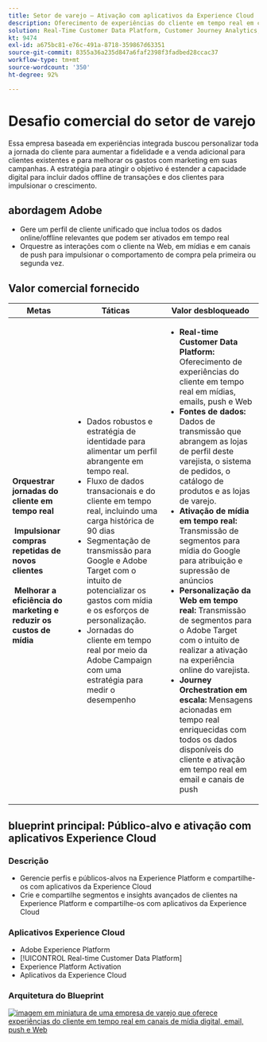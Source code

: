 ```yaml
---
title: Setor de varejo – Ativação com aplicativos da Experience Cloud
description: Oferecimento de experiências do cliente em tempo real em canais de mídia digital, email, push e Web.
solution: Real-Time Customer Data Platform, Customer Journey Analytics, Journey Orchestration, Campaign, Analytics, Target
kt: 9474
exl-id: a675bc81-e76c-491a-8718-359867d63351
source-git-commit: 8355a36a235d847a6faf2398f3fadbed28ccac37
workflow-type: tm+mt
source-wordcount: '350'
ht-degree: 92%

---
```


# Desafio comercial do setor de varejo

Essa empresa baseada em experiências integrada buscou personalizar toda a jornada do cliente para aumentar a fidelidade e a venda adicional para clientes existentes e para melhorar os gastos com marketing em suas campanhas. A estratégia para atingir o objetivo é estender a capacidade digital para incluir dados offline de transações e dos clientes para impulsionar o crescimento.

## abordagem Adobe

* Gere um perfil de cliente unificado que inclua todos os dados online/offline relevantes que podem ser ativados em tempo real
* Orquestre as interações com o cliente na Web, em mídias e em canais de push para impulsionar o comportamento de compra pela primeira ou segunda vez.

## Valor comercial fornecido

| Metas | Táticas | Valor desbloqueado |
|---|---|---|
| **Orquestrar jornadas do cliente em tempo real **<br></br>** Impulsionar compras repetidas de novos clientes **<br></br>** Melhorar a eficiência do marketing e reduzir os custos de mídia**</ul> | <ul><li>Dados robustos e estratégia de identidade para alimentar um perfil abrangente em tempo real.</li><li>Fluxo de dados transacionais e do cliente em tempo real, incluindo uma carga histórica de 90 dias</li><li>Segmentação de transmissão para Google e Adobe Target com o intuito de potencializar os gastos com mídia e os esforços de personalização.</li><li>Jornadas do cliente em tempo real por meio da Adobe Campaign com uma estratégia para medir o desempenho</li></ul> | <ul><li><strong>Real-time Customer Data Platform:</strong> Oferecimento de experiências do cliente em tempo real em mídias, emails, push e Web</li><li><strong>Fontes de dados:</strong> Dados de transmissão que abrangem as lojas de perfil deste varejista, o sistema de pedidos, o catálogo de produtos e as lojas de varejo.</li><li><strong>Ativação de mídia em tempo real:</strong> Transmissão de segmentos para mídia do Google para atribuição e supressão de anúncios</li><li><strong>Personalização da Web em tempo real:</strong> Transmissão de segmentos para o Adobe Target com o intuito de realizar a ativação na experiência online do varejista.</li><li><strong>Journey Orchestration em escala:</strong> Mensagens acionadas em tempo real enriquecidas com todos os dados disponíveis do cliente e ativação em tempo real em email e canais de push</li></ul> |

## blueprint principal: Público-alvo e ativação com aplicativos Experience Cloud

### Descrição

<ul><li>Gerencie perfis e públicos-alvos na Experience Platform e compartilhe-os com aplicativos da Experience Cloud</li><li>Crie e compartilhe segmentos e insights avançados de clientes na Experience Platform e compartilhe-os com aplicativos da Experience Cloud</li></ul>

### Aplicativos Experience Cloud

<ul><li>Adobe Experience Platform</li><li>[!UICONTROL Real-time Customer Data Platform]</li><li>Experience Platform Activation</li><li>Aplicativos da Experience Cloud</li></ul>

### Arquitetura do Blueprint

<a href="https://experienceleague.adobe.com/docs/blueprints-learn/architecture/audience-activation/platform-and-applications.html?lang=pt-BR"><img alt="imagem em miniatura de uma empresa de varejo que oferece experiências do cliente em tempo real em canais de mídia digital, email, push e Web" src="https://experienceleague.adobe.com/docs/blueprints-learn/assets/aep+apps_vertical.svg?lang=en"/></a>
